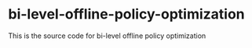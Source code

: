 # bi-level-offline-policy-optimization
This is the source code for bi-level offline policy optimization
